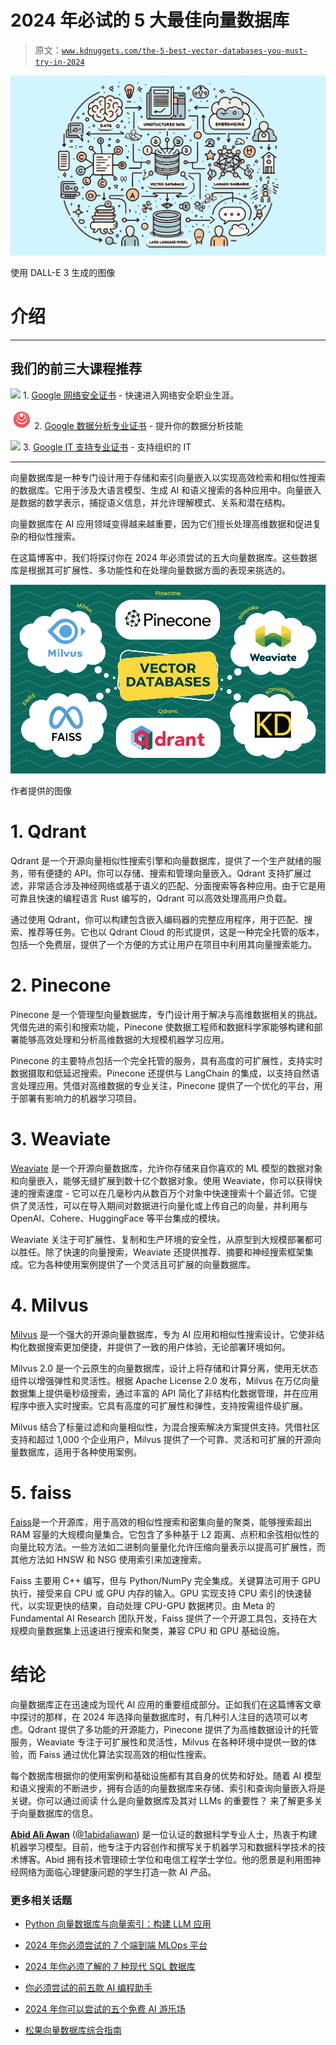 # 2024 年必试的 5 大最佳向量数据库

> 原文：[`www.kdnuggets.com/the-5-best-vector-databases-you-must-try-in-2024`](https://www.kdnuggets.com/the-5-best-vector-databases-you-must-try-in-2024)

![2024 年必试的 5 大最佳向量数据库](img/23d8039e2f3bc15dac7e87ceff65be33.png)

使用 DALL-E 3 生成的图像

# 介绍

* * *

## 我们的前三大课程推荐

![](img/0244c01ba9267c002ef39d4907e0b8fb.png) 1\. [Google 网络安全证书](https://www.kdnuggets.com/google-cybersecurity) - 快速进入网络安全职业生涯。

![](img/e225c49c3c91745821c8c0368bf04711.png) 2\. [Google 数据分析专业证书](https://www.kdnuggets.com/google-data-analytics) - 提升你的数据分析技能

![](img/0244c01ba9267c002ef39d4907e0b8fb.png) 3\. [Google IT 支持专业证书](https://www.kdnuggets.com/google-itsupport) - 支持组织的 IT

* * *

向量数据库是一种专门设计用于存储和索引向量嵌入以实现高效检索和相似性搜索的数据库。它用于涉及大语言模型、生成 AI 和语义搜索的各种应用中。向量嵌入是数据的数学表示，捕捉语义信息，并允许理解模式、关系和潜在结构。

向量数据库在 AI 应用领域变得越来越重要，因为它们擅长处理高维数据和促进复杂的相似性搜索。

在这篇博客中，我们将探讨你在 2024 年必须尝试的五大向量数据库。这些数据库是根据其可扩展性、多功能性和在处理向量数据方面的表现来挑选的。

![2024 年必试的 5 大最佳向量数据库](img/34c9a680a8c4668f8bbb3cf71e8e0714.png)

作者提供的图像

# 1\. Qdrant

Qdrant 是一个开源向量相似性搜索引擎和向量数据库，提供了一个生产就绪的服务，带有便捷的 API。你可以存储、搜索和管理向量嵌入。Qdrant 支持扩展过滤，非常适合涉及神经网络或基于语义的匹配、分面搜索等各种应用。由于它是用可靠且快速的编程语言 Rust 编写的，Qdrant 可以高效处理高用户负载。

通过使用 Qdrant，你可以构建包含嵌入编码器的完整应用程序，用于匹配、搜索、推荐等任务。它也以 Qdrant Cloud 的形式提供，这是一种完全托管的版本，包括一个免费层，提供了一个方便的方式让用户在项目中利用其向量搜索能力。

# 2\. Pinecone

Pinecone 是一个管理型向量数据库，专门设计用于解决与高维数据相关的挑战。凭借先进的索引和搜索功能，Pinecone 使数据工程师和数据科学家能够构建和部署能够高效处理和分析高维数据的大规模机器学习应用。

Pinecone 的主要特点包括一个完全托管的服务，具有高度的可扩展性，支持实时数据摄取和低延迟搜索。Pinecone 还提供与 LangChain 的集成，以支持自然语言处理应用。凭借对高维数据的专业关注，Pinecone 提供了一个优化的平台，用于部署有影响力的机器学习项目。

# 3\. Weaviate

[Weaviate](https://github.com/weaviate/weaviate) 是一个开源向量数据库，允许你存储来自你喜欢的 ML 模型的数据对象和向量嵌入，能够无缝扩展到数十亿个数据对象。使用 Weaviate，你可以获得快速的搜索速度 - 它可以在几毫秒内从数百万个对象中快速搜索十个最近邻。它提供了灵活性，可以在导入期间对数据进行向量化或上传自己的向量，并利用与 OpenAI、Cohere、HuggingFace 等平台集成的模块。

Weaviate 关注于可扩展性、复制和生产环境的安全性，从原型到大规模部署都可以胜任。除了快速的向量搜索，Weaviate 还提供推荐、摘要和神经搜索框架集成。它为各种使用案例提供了一个灵活且可扩展的向量数据库。

# 4\. Milvus

[Milvus](https://github.com/milvus-io/milvus) 是一个强大的开源向量数据库，专为 AI 应用和相似性搜索设计。它使非结构化数据搜索更加便捷，并提供了一致的用户体验，无论部署环境如何。

Milvus 2.0 是一个云原生的向量数据库，设计上将存储和计算分离，使用无状态组件以增强弹性和灵活性。根据 Apache License 2.0 发布，Milvus 在万亿向量数据集上提供毫秒级搜索，通过丰富的 API 简化了非结构化数据管理，并在应用程序中嵌入实时搜索。它具有高度的可扩展性和弹性，支持按需组件级扩展。

Milvus 结合了标量过滤和向量相似性，为混合搜索解决方案提供支持。凭借社区支持和超过 1,000 个企业用户，Milvus 提供了一个可靠、灵活和可扩展的开源向量数据库，适用于各种使用案例。

# 5\. faiss

[Faiss](https://github.com/facebookresearch/faiss)是一个开源库，用于高效的相似性搜索和密集向量的聚类，能够搜索超出 RAM 容量的大规模向量集合。它包含了多种基于 L2 距离、点积和余弦相似性的向量比较方法。一些方法如二进制向量量化允许压缩向量表示以提高可扩展性，而其他方法如 HNSW 和 NSG 使用索引来加速搜索。

Faiss 主要用 C++ 编写，但与 Python/NumPy 完全集成。关键算法可用于 GPU 执行，接受来自 CPU 或 GPU 内存的输入。GPU 实现支持 CPU 索引的快速替代，以实现更快的结果，自动处理 CPU-GPU 数据拷贝。由 Meta 的 Fundamental AI Research 团队开发，Faiss 提供了一个开源工具包，支持在大规模向量数据集上迅速进行搜索和聚类，兼容 CPU 和 GPU 基础设施。

# 结论

向量数据库正在迅速成为现代 AI 应用的重要组成部分。正如我们在这篇博客文章中探讨的那样，在 2024 年选择向量数据库时，有几种引人注目的选项可以考虑。Qdrant 提供了多功能的开源能力，Pinecone 提供了为高维数据设计的托管服务，Weaviate 专注于可扩展性和灵活性，Milvus 在各种环境中提供一致的体验，而 Faiss 通过优化算法实现高效的相似性搜索。

每个数据库根据你的使用案例和基础设施都有其自身的优势和好处。随着 AI 模型和语义搜索的不断进步，拥有合适的向量数据库来存储、索引和查询向量嵌入将是关键。你可以通过阅读 什么是向量数据库及其对 LLMs 的重要性？ 来了解更多关于向量数据库的信息。

[](https://www.polywork.com/kingabzpro)****[Abid Ali Awan](https://www.polywork.com/kingabzpro)**** ([@1abidaliawan](https://www.linkedin.com/in/1abidaliawan)) 是一位认证的数据科学专业人士，热衷于构建机器学习模型。目前，他专注于内容创作和撰写关于机器学习和数据科学技术的技术博客。Abid 拥有技术管理硕士学位和电信工程学士学位。他的愿景是利用图神经网络为面临心理健康问题的学生打造一款 AI 产品。

### 更多相关话题

+   [Python 向量数据库与向量索引：构建 LLM 应用](https://www.kdnuggets.com/2023/08/python-vector-databases-vector-indexes-architecting-llm-apps.html)

+   [2024 年你必须尝试的 7 个端到端 MLOps 平台](https://www.kdnuggets.com/7-end-to-end-mlops-platforms-you-must-try-in-2024)

+   [2024 年你必须了解的 7 种现代 SQL 数据库](https://www.kdnuggets.com/7-modern-sql-database-you-must-know-in-2024)

+   [你必须尝试的前五款 AI 编程助手](https://www.kdnuggets.com/top-5-ai-coding-assistants-you-must-try)

+   [2024 年你可以尝试的五个免费 AI 游乐场](https://www.kdnuggets.com/5-free-ai-playgrounds-for-you-to-try-in-2024)

+   [松果向量数据库综合指南](https://www.kdnuggets.com/a-comprehensive-guide-to-pinecone-vector-databases)
